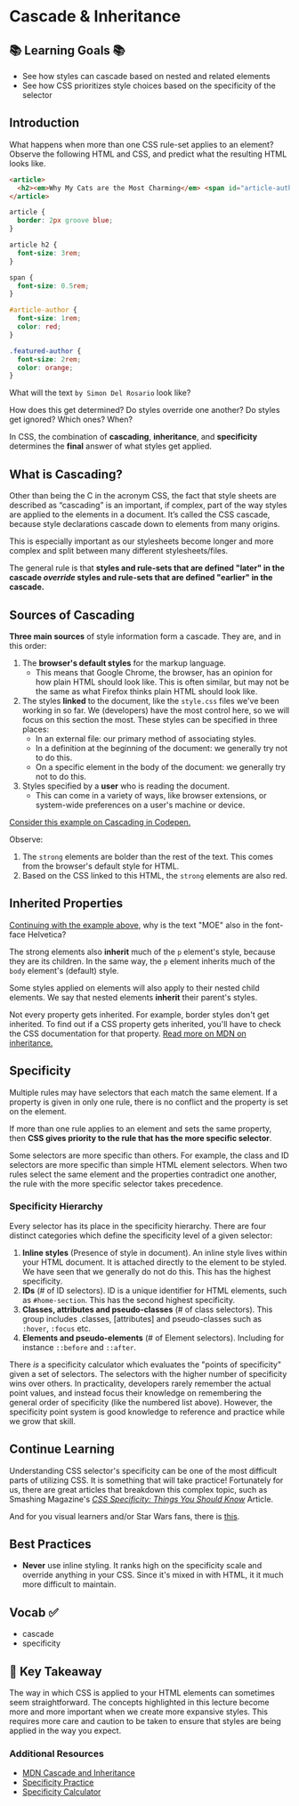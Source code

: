 # Cascade & Inheritance

## 📚 Learning Goals 📚

- See how styles can cascade based on nested and related elements
- See how CSS prioritizes style choices based on the specificity of the selector

## Introduction

What happens when more than one CSS rule-set applies to an element? Observe the following HTML and CSS, and predict what the resulting HTML looks like.

```html
<article>
  <h2><em>Why My Cats are the Most Charming</em> <span id="article-author" class="featured-author">by Simon Del Rosario</span></h2>
</article>
```

```css
article {
  border: 2px groove blue;
}

article h2 {
  font-size: 3rem;
}

span {
  font-size: 0.5rem;
}

#article-author {
  font-size: 1rem;
  color: red;
}

.featured-author {
  font-size: 2rem;
  color: orange;
}
```

What will the text `by Simon Del Rosario` look like?

How does this get determined? Do styles override one another? Do styles get ignored? Which ones? When?

In CSS, the combination of **cascading**, **inheritance**, and **specificity** determines the **final** answer of what styles get applied.

## What is Cascading?

Other than being the C in the acronym CSS, the fact that style sheets are described as “cascading” is an important, if complex, part of the way styles are applied to the elements in a document. It’s called the CSS cascade, because style declarations cascade down to elements from many origins.

This is especially important as our stylesheets become longer and more complex and split between many different stylesheets/files.

The general rule is that **styles and rule-sets that are defined "later" in the cascade _override_ styles and rule-sets that are defined "earlier" in the cascade.**

## Sources of Cascading

**Three main sources** of style information form a cascade. They are, and in this order:

1. The **browser's default styles** for the markup language.
    - This means that Google Chrome, the browser, has an opinion for how plain HTML should look like. This is often similar, but may not be the same as what Firefox thinks plain HTML should look like.
2. The styles **linked** to the document, like the `style.css` files we've been working in so far. We (developers) have the most control here, so we will focus on this section the most. These styles can be specified in three places:
    - In an external file: our primary method of associating styles.
    - In a definition at the beginning of the document: we generally try not to do this.
    - On a specific element in the body of the document: we generally try not to do this.
3. Styles specified by a **user** who is reading the document.
    - This can come in a variety of ways, like browser extensions, or system-wide preferences on a user's machine or device.


[Consider this example on Cascading in Codepen.](https://codepen.io/adadev/pen/mdbKNPy?editors=1100)

Observe:

1. The `strong` elements are bolder than the rest of the text. This comes from the browser's default style for HTML.
1. Based on the CSS linked to this HTML, the `strong` elements are also red.

## Inherited Properties

[Continuing with the example above,](https://codepen.io/adadev/pen/mdbKNPy?editors=1100) why is the text "MOE" also in the font-face Helvetica?

The strong elements also **inherit** much of the `p` element's style, because they are its children. In the same way, the `p` element inherits much of the `body` element's (default) style.

Some styles applied on elements will also apply to their nested child elements. We say that nested elements **inherit** their parent's styles.

Not every property gets inherited. For example, border styles don't get inherited. To find out if a CSS property gets inherited, you'll have to check the CSS documentation for that property. [Read more on MDN on inheritance.](https://developer.mozilla.org/en-US/docs/Web/CSS/inheritance)

## Specificity

Multiple rules may have selectors that each match the same element. If a property is given in only one rule, there is no conflict and the property is set on the element.

If more than one rule applies to an element and sets the same property, then **CSS gives priority to the rule that has the more specific selector**.

Some selectors are more specific than others. For example, the class and ID selectors are more specific than simple HTML element selectors. When two rules select the same element and the properties contradict one another, the rule with the more specific selector takes precedence.

### Specificity Hierarchy

Every selector has its place in the specificity hierarchy. There are four distinct categories which define the specificity level of a given selector:

1. **Inline styles** (Presence of style in document). An inline style lives within your HTML document. It is attached directly to the element to be styled. We have seen that we generally do not do this. This has the highest specificity.
1. **IDs** (# of ID selectors). ID is a unique identifier for HTML elements, such as `#home-section`. This has the second highest specificity.
1. **Classes, attributes and pseudo-classes** (# of class selectors). This group includes .classes, [attributes] and pseudo-classes such as `:hover`, `:focus` etc.
1. **Elements and pseudo-elements** (# of Element selectors).
Including for instance `::before` and `::after`.

There _is_ a specificity calculator which evaluates the "points of specificity" given a set of selectors. The selectors with the higher number of specificity wins over others. In practicality, developers rarely remember the actual point values, and instead focus their knowledge on remembering the general order of specificity (like the numbered list above). However, the specificity point system is good knowledge to reference and practice while we grow that skill.

## Continue Learning
Understanding CSS selector's specificity can be one of the most difficult parts of utilizing CSS. It is something that will take practice! Fortunately for us, there are great articles that breakdown this complex topic, such as Smashing Magazine's [*CSS Specificity: Things You Should Know*](https://www.smashingmagazine.com/2007/07/css-specificity-things-you-should-know/) Article.

And for you visual learners and/or Star Wars fans, there is [this](https://stuffandnonsense.co.uk/archives/css_specificity_wars.html).


## Best Practices
- **Never** use inline styling. It ranks high on the specificity scale and override anything in your CSS. Since it's mixed in with HTML, it it much more difficult to maintain.

## Vocab ✅
- cascade
- specificity

## 🔑 Key Takeaway
The way in which CSS is applied to your HTML elements can sometimes seem straightforward. The concepts highlighted in this lecture become more and more important when we create more expansive styles. This requires more care and caution to be taken to ensure that styles are being applied in the way you expect.

### Additional Resources

- [MDN Cascade and Inheritance](https://developer.mozilla.org/en-US/docs/Web/Guide/CSS/Getting_started/Cascading_and_inheritance)  
- [Specificity Practice](specificity-practice.md)
- [Specificity Calculator](https://specificity.keegan.st/)
